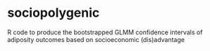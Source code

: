 # sociopolygenic
R code to produce the bootstrapped GLMM confidence intervals of adiposity outcomes based on socioeconomic (dis)advantage
